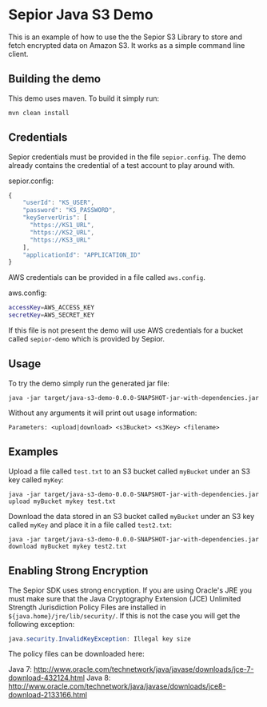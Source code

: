 Sepior Java S3 Demo
===================

This is an example of how to use the the Sepior S3 Library to store and fetch encrypted data on Amazon S3. It works as a simple command line client.

Building the demo
-----------------

This demo uses maven. To build it simply run:

    mvn clean install

Credentials
-----------

Sepior credentials must be provided in the file `sepior.config`. The demo already contains the credential of a test account to play around with.

sepior.config:
```javascript
{
    "userId": "KS_USER",
    "password": "KS_PASSWORD",
    "keyServerUris": [
      "https://KS1_URL",
      "https://KS2_URL",
      "https://KS3_URL"
    ],
    "applicationId": "APPLICATION_ID"
}
```

AWS credentials can be provided in a file called `aws.config`. 

aws.config:
```bash
accessKey=AWS_ACCESS_KEY
secretKey=AWS_SECRET_KEY
```

If this file is not present the demo will use AWS credentials for a bucket called `sepior-demo` which is provided by Sepior.

Usage
-----

To try the demo simply run the generated jar file:

```
java -jar target/java-s3-demo-0.0.0-SNAPSHOT-jar-with-dependencies.jar
```

Without any arguments it will print out usage information:

```
Parameters: <upload|download> <s3Bucket> <s3Key> <filename>
```

Examples
--------
Upload a file called `test.txt` to an S3 bucket called `myBucket` under an S3 key called `myKey`:

```
java -jar target/java-s3-demo-0.0.0-SNAPSHOT-jar-with-dependencies.jar upload myBucket mykey test.txt
```

Download the data stored in an S3 bucket called `myBucket` under an S3 key called `myKey` and place it in a file called `test2.txt`:

```
java -jar target/java-s3-demo-0.0.0-SNAPSHOT-jar-with-dependencies.jar download myBucket mykey test2.txt
```

Enabling Strong Encryption
--------------------------

The Sepior SDK uses strong encryption. If you are using Oracle's JRE you must make sure that the Java Cryptography Extension (JCE) Unlimited Strength Jurisdiction Policy Files are installed in `${java.home}/jre/lib/security/`. If this is not the case you will get the following exception:

```java
java.security.InvalidKeyException: Illegal key size
```

The policy files can be downloaded here:

Java 7: http://www.oracle.com/technetwork/java/javase/downloads/jce-7-download-432124.html
Java 8: http://www.oracle.com/technetwork/java/javase/downloads/jce8-download-2133166.html
